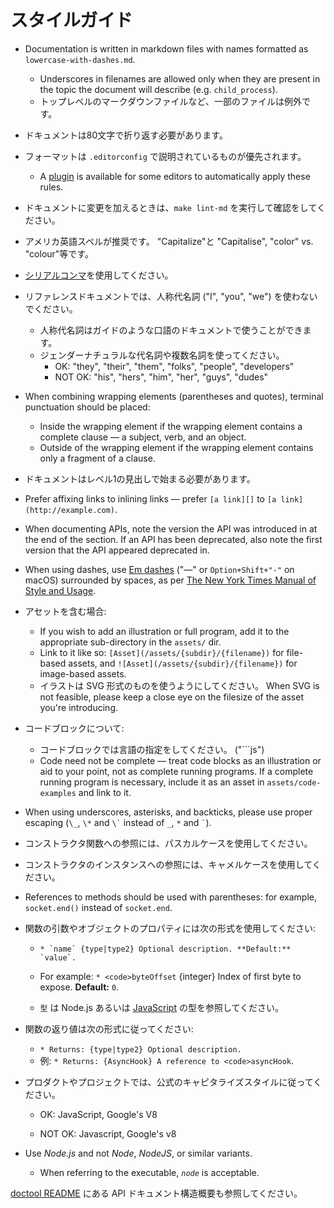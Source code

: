 # スタイルガイド

* Documentation is written in markdown files with names formatted as `lowercase-with-dashes.md`. 
  * Underscores in filenames are allowed only when they are present in the topic the document will describe (e.g. `child_process`).
  * トップレベルのマークダウンファイルなど、一部のファイルは例外です。
* ドキュメントは80文字で折り返す必要があります。
* フォーマットは `.editorconfig` で説明されているものが優先されます。 
  * A [plugin](http://editorconfig.org/#download) is available for some editors to automatically apply these rules.
* ドキュメントに変更を加えるときは、`make lint-md` を実行して確認をしてください。
* アメリカ英語スペルが推奨です。 "Capitalize"と "Capitalise", "color" vs. "colour"等です。
* [シリアルコンマ](https://en.wikipedia.org/wiki/Serial_comma)を使用してください。
* リファレンスドキュメントでは、人称代名詞 ("I", "you", "we") を使わないでください。 
  * 人称代名詞はガイドのような口語のドキュメントで使うことができます。
  * ジェンダーナチュラルな代名詞や複数名詞を使ってください。 
    * OK: "they", "their", "them", "folks", "people", "developers"
    * NOT OK: "his", "hers", "him", "her", "guys", "dudes"
* When combining wrapping elements (parentheses and quotes), terminal punctuation should be placed: 
  * Inside the wrapping element if the wrapping element contains a complete clause — a subject, verb, and an object.
  * Outside of the wrapping element if the wrapping element contains only a fragment of a clause.
* ドキュメントはレベル1の見出しで始まる必要があります。
* Prefer affixing links to inlining links — prefer `[a link][]` to `[a link](http://example.com)`.
* When documenting APIs, note the version the API was introduced in at the end of the section. If an API has been deprecated, also note the first version that the API appeared deprecated in.
* When using dashes, use [Em dashes](https://en.wikipedia.org/wiki/Dash#Em_dash) ("—" or `Option+Shift+"-"` on macOS) surrounded by spaces, as per [The New York Times Manual of Style and Usage](https://en.wikipedia.org/wiki/The_New_York_Times_Manual_of_Style_and_Usage).
* アセットを含む場合: 
  * If you wish to add an illustration or full program, add it to the appropriate sub-directory in the `assets/` dir.
  * Link to it like so: `[Asset](/assets/{subdir}/{filename})` for file-based assets, and `![Asset](/assets/{subdir}/{filename})` for image-based assets.
  * イラストは SVG 形式のものを使うようにしてください。 When SVG is not feasible, please keep a close eye on the filesize of the asset you're introducing.
* コードブロックについて: 
  * コードブロックでは言語の指定をしてください。 ("```js")
  * Code need not be complete — treat code blocks as an illustration or aid to your point, not as complete running programs. If a complete running program is necessary, include it as an asset in `assets/code-examples` and link to it.
* When using underscores, asterisks, and backticks, please use proper escaping (`\_`, `\*` and `` \` `` instead of `_`, `*` and `` ` ``).
* コンストラクタ関数への参照には、パスカルケースを使用してください。
* コンストラクタのインスタンスへの参照には、キャメルケースを使用してください。
* References to methods should be used with parentheses: for example, `socket.end()` instead of `socket.end`.
* 関数の引数やオブジェクトのプロパティには次の形式を使用してください:
  
  * ``* `name` {type|type2} Optional description. **Default:** `value`.`` <!--lint disable maximum-line-length remark-lint-->
  
  * For example: `* <code>byteOffset` {integer} Index of first byte to expose. **Default:** `0`.</code> <!--lint enable maximum-line-length remark-lint-->
  
  * `型` は Node.js あるいは [JavaScript](https://developer.mozilla.org/en-US/docs/Web/JavaScript/Guide/Grammar_and_types#Data_structures_and_types) の型を参照してください。

* 関数の返り値は次の形式に従ってください: 
  * `* Returns: {type|type2} Optional description.`
  * 例: `* Returns: {AsyncHook} A reference to <code>asyncHook`.</code>

* プロダクトやプロジェクトでは、公式のキャピタライズスタイルに従ってください。
  
  * OK: JavaScript, Google's V8 <!--lint disable prohibited-strings remark-lint-->
  
  * NOT OK: Javascript, Google's v8 <!-- lint enable prohibited-strings remark-lint-->

* Use *Node.js* and not *Node*, *NodeJS*, or similar variants.
  
  * When referring to the executable, *`node`* is acceptable.

[doctool README](../tools/doc/README.md) にある API ドキュメント構造概要も参照してください。